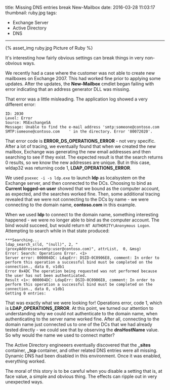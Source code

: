 title: Missing DNS entries break New-Mailbox
date: 2016-03-28 11:03:17
thumbnail: ruby.jpg
tags:
- Exchange Server
- Active Directory
- DNS
---
{% asset_img ruby.jpg Picture of Ruby %}

It's interesting how fairly obvious settings can break things in very non-obvious ways.

We recently had a case where the customer was not able to create new mailboxes on Exchange 2007. This had worked fine prior to applying some updates. After the updates, the **New-Mailbox** cmdlet began failing with error indicating that an address generator DLL was missing.

That error was a little misleading. The application log showed a very different error:

```
ID: 2030
Level: Error
Source: MSExchangeSA
Message: Unable to find the e-mail address 'smtp:someone@contoso.com    SMTP:someone@contoso.com    ' in the directory. Error '80072020'.
```

That error code is **ERROR_DS_OPERATIONS_ERROR** - not very specific. After a lot of tracing, we eventually found that when we created the new mailbox, Exchange was generating the new email addresses and then searching to see if they exist. The expected result is that the search returns 0 results, so we know the new addresses are unique. But in this case, wldap32 was returning code 1, **LDAP_OPERATIONS_ERROR**.

We used `psexec -i -s ldp.exe` to launch **ldp** as localsystem on the Exchange server, and then connected to the DCs. Choosing to bind as **Current logged-on user** showed that we bound as the computer account, as expected, and the searches worked fine. Then, some additional tracing revealed that we were not connecting to the DCs by name - we were connecting to the domain name, **contoso.com** in this example.

When we used **ldp** to connect to the domain name, something interesting happened - we were no longer able to bind as the computer account. The bind would succeed, but would return `NT AUTHORITY\Anonymous Logon`. Attempting to search while in that state produced:

```
***Searching...
ldap_search_s(ld, "(null)", 2, "(proxyAddresses=smtp:user@contoso.com)", attrList,  0, &msg)
Error: Search: Operations Error. <1>
Server error: 000004DC: LdapErr: DSID-0C0906E8, comment: In order to perform this operation a successful bind must be completed on the connection., data 0, v1db1
Error 0x4DC The operation being requested was not performed because the user has not been authenticated.
Result <1>: 000004DC: LdapErr: DSID-0C0906E8, comment: In order to perform this operation a successful bind must be completed on the connection., data 0, v1db1
Getting 0 entries:
```

That was exactly what we were looking for! Operations error, code 1, which is **LDAP_OPERATIONS_ERROR**. At this point, we turned our attention to understanding why we could not authenticate to the domain name, when authenticating to the server name worked fine. After all, connecting to the domain name just connected us to one of the DCs that we had already tested directly - we could see that by observing the **dnsHostName** value. So why would the name we used to connect matter?

The Active Directory engineeers eventually discovered that the **_sites** container, **_tcp** container, and other related DNS entries were all missing. Dynamic DNS had been disabled in this environment. Once it was enabled, everything worked.

The moral of this story is to be careful when you disable a setting that is, at face value, a simple and obvious thing. The effects can ripple out in very unexpected ways.